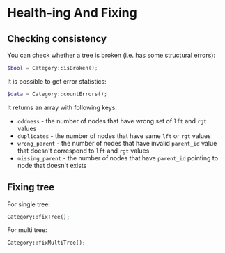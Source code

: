 # Health-ing And Fixing

## Checking consistency

You can check whether a tree is broken (i.e. has some structural errors):

```php
$bool = Category::isBroken();
```

It is possible to get error statistics:

```php
$data = Category::countErrors();
```

It returns an array with following keys:

- `oddness` - the number of nodes that have wrong set of `lft` and `rgt` values
- `duplicates` - the number of nodes that have same `lft` or `rgt` values
- `wrong_parent` - the number of nodes that have invalid `parent_id` value that doesn't correspond to `lft` and `rgt`
  values
- `missing_parent` - the number of nodes that have `parent_id` pointing to node that doesn't exists

## Fixing tree

For single tree:

```php
Category::fixTree();
```

For multi tree:

```php
Category::fixMultiTree();
```

